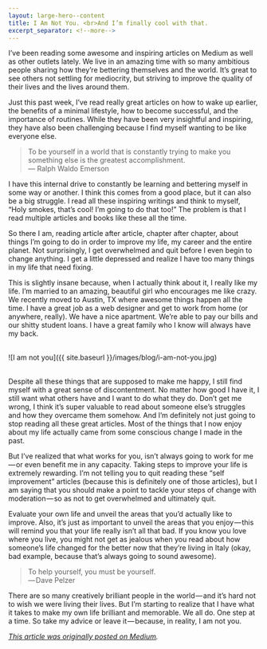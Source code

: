 ```yaml
---
layout: large-hero--content
title: I Am Not You. <br>And I’m finally cool with that.
excerpt_separator: <!--more-->
---
```


I’ve been reading some awesome and inspiring articles on Medium as well as other outlets lately. We live in an amazing time with so many ambitious people sharing how they’re bettering themselves and the world. It’s great to see others not settling for mediocrity, but striving to improve the quality of their lives and the lives around them.
<!--more-->

Just this past week, I’ve read really great articles on how to wake up earlier, the benefits of a minimal lifestyle, how to become successful, and the importance of routines. While they have been very insightful and inspiring, they have also been challenging because I find myself wanting to be like everyone else.

<blockquote>
To be yourself in a world that is constantly trying to make you something else is the greatest accomplishment.
<br>
<author>— Ralph Waldo Emerson</author>
</blockquote>

I have this internal drive to constantly be learning and bettering myself in some way or another. I think this comes from a good place, but it can also be a big struggle. I read all these inspiring writings and think to myself, “Holy smokes, that’s cool! I’m going to do that too!” The problem is that I read multiple articles and books like these all the time.

So there I am, reading article after article, chapter after chapter, about things I’m going to do in order to improve my life, my career and the entire planet. Not surprisingly, I get overwhelmed and quit before I even begin to change anything. I get a little depressed and realize I have too many things in my life that need fixing.

This is slightly insane because, when I actually think about it, I really like my life. I’m married to an amazing, beautiful girl who encourages me like crazy. We recently moved to Austin, TX where awesome things happen all the time. I have a great job as a web designer and get to work from home (or anywhere, really). We have a nice apartment. We’re able to pay our bills and our shitty student loans. I have a great family who I know will always have my back.

<br>
![I am not you]({{ site.baseurl }}/images/blog/i-am-not-you.jpg)
<br>
<br>

Despite all these things that are supposed to make me happy, I still find myself with a great sense of discontentment. No matter how good I have it, I still want what others have and I want to do what they do. Don’t get me wrong, I think it’s super valuable to read about someone else’s struggles and how they overcame them somehow. And I’m definitely not just going to stop reading all these great articles. Most of the things that I now enjoy about my life actually came from some conscious change I made in the past.

But I’ve realized that what works for you, isn’t always going to work for me — or even benefit me in any capacity.
Taking steps to improve your life is extremely rewarding. I’m not telling you to quit reading these “self improvement” articles (because this is definitely one of those articles), but I am saying that you should make a point to tackle your steps of change with moderation — so as not to get overwhelmed and ultimately quit.

Evaluate your own life and unveil the areas that you’d actually like to improve. Also, it’s just as important to unveil the areas that you enjoy — this will remind you that your life really isn’t all that bad. If you know you love where you live, you might not get as jealous when you read about how someone’s life changed for the better now that they’re living in Italy (okay, bad example, because that’s always going to sound awesome).

<blockquote>
To help yourself, you must be yourself. <br>
<author>— Dave Pelzer</author>
</blockquote>

There are so many creatively brilliant people in the world — and it’s hard not to wish we were living their lives. But I’m starting to realize that I have what it takes to make my own life brilliant and memorable. We all do. One step at a time.
So take my advice or leave it — because, in reality, I am not you.

<em><a href="https://medium.com/@jacobrokaw/i-am-not-you-3af070b270a2#.pkqf1udzq" target="_blank">This article was originally posted on Medium</a>.</em>
